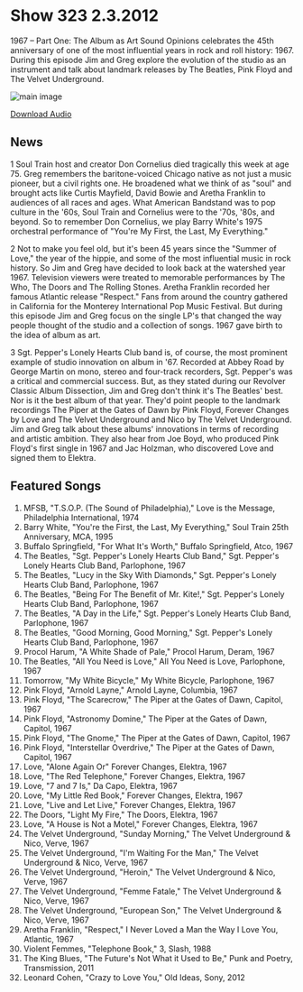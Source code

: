 # Show 323 2.3.2012
1967 – Part One: The Album as Art
Sound Opinions celebrates the 45th anniversary of one of the most influential years in rock and roll history: 1967. During this episode Jim and Greg explore the evolution of the studio as an instrument and talk about landmark releases by The Beatles, Pink Floyd and The Velvet Underground.

![main image](http://www.soundopinions.org/images/2012/1967part1.jpg)

[Download Audio](http://audio.soundopinions.org/streams/2012/02/so_20120203.m3u)

## News
1 Soul Train host and creator Don Cornelius died tragically this week at age 75. Greg remembers the baritone-voiced Chicago native as not just a music pioneer, but a civil rights one. He broadened what we think of as "soul" and brought acts like Curtis Mayfield, David Bowie and Aretha Franklin to audiences of all races and ages. What American Bandstand was to pop culture in the '60s, Soul Train and Cornelius were to the '70s, '80s, and beyond. So to remember Don Cornelius, we play Barry White's 1975 orchestral performance of "You're My First, the Last, My Everything." 

2 Not to make you feel old, but it's been 45 years since the "Summer of Love," the year of the hippie, and some of the most influential music in rock history. So Jim and Greg have decided to look back at the watershed year 1967. Television viewers were treated to memorable performances by The Who, The Doors and The Rolling Stones. Aretha Franklin recorded her famous Atlantic release "Respect." Fans from around the country gathered in California for the Monterey International Pop Music Festival. But during this episode Jim and Greg focus on the single LP's that changed the way people thought of the studio and a collection of songs. 1967 gave birth to the idea of album as art.

3 Sgt. Pepper's Lonely Hearts Club band is, of course, the most prominent example of studio innovation on album in '67. Recorded at Abbey Road by George Martin on mono, stereo and four-track recorders, Sgt. Pepper's was a critical and commercial success. But, as they stated during our Revolver Classic Album Dissection, Jim and Greg don't think it's The Beatles' best. Nor is it the best album of that year. They'd point people to the landmark recordings The Piper at the Gates of Dawn by Pink Floyd, Forever Changes by Love and The Velvet Underground and Nico by The Velvet Underground. Jim and Greg talk about these albums' innovations in terms of recording and artistic ambition. They also hear from Joe Boyd, who produced Pink Floyd's first single in 1967 and Jac Holzman, who discovered Love and signed them to Elektra.

## Featured Songs
1. MFSB, "T.S.O.P. (The Sound of Philadelphia)," Love is the Message, Philadelphia International, 1974
2. Barry White, "You're the First, the Last, My Everything," Soul Train 25th Anniversary, MCA, 1995
3. Buffalo Springfield, "For What It's Worth," Buffalo Springfield, Atco, 1967
4. The Beatles, "Sgt. Pepper's Lonely Hearts Club Band," Sgt. Pepper's Lonely Hearts Club Band, Parlophone, 1967
5. The Beatles, "Lucy in the Sky With Diamonds," Sgt. Pepper's Lonely Hearts Club Band, Parlophone, 1967
6. The Beatles, "Being For The Benefit of Mr. Kite!," Sgt. Pepper's Lonely Hearts Club Band, Parlophone, 1967
7. The Beatles, "A Day in the Life," Sgt. Pepper's Lonely Hearts Club Band, Parlophone, 1967
8. The Beatles, "Good Morning, Good Morning," Sgt. Pepper's Lonely Hearts Club Band, Parlophone, 1967
9. Procol Harum, "A White Shade of Pale," Procol Harum, Deram, 1967
10. The Beatles, "All You Need is Love," All You Need is Love, Parlophone, 1967
11. Tomorrow, "My White Bicycle," My White Bicycle, Parlophone, 1967
12. Pink Floyd, "Arnold Layne," Arnold Layne, Columbia, 1967
13. Pink Floyd, "The Scarecrow," The Piper at the Gates of Dawn, Capitol, 1967
14. Pink Floyd, "Astronomy Domine," The Piper at the Gates of Dawn, Capitol, 1967
15. Pink Floyd, "The Gnome," The Piper at the Gates of Dawn, Capitol, 1967
16. Pink Floyd, "Interstellar Overdrive," The Piper at the Gates of Dawn, Capitol, 1967
17. Love, "Alone Again Or" Forever Changes, Elektra, 1967
18. Love, "The Red Telephone," Forever Changes, Elektra, 1967
19. Love, "7 and 7 Is," Da Capo, Elektra, 1967
20. Love, "My Little Red Book," Forever Changes, Elektra, 1967
21. Love, "Live and Let Live," Forever Changes, Elektra, 1967
22. The Doors, "Light My Fire," The Doors, Elektra, 1967
23. Love, "A House is Not a Motel," Forever Changes, Elektra, 1967
24. The Velvet Underground, "Sunday Morning," The Velvet Underground & Nico, Verve, 1967
25. The Velvet Underground, "I'm Waiting For the Man," The Velvet Underground & Nico, Verve, 1967
26. The Velvet Underground, "Heroin," The Velvet Underground & Nico, Verve, 1967
27. The Velvet Underground, "Femme Fatale," The Velvet Underground & Nico, Verve, 1967
28. The Velvet Underground, "European Son," The Velvet Underground & Nico, Verve, 1967
29. Aretha Franklin, "Respect," I Never Loved a Man the Way I Love You, Atlantic, 1967
30. Violent Femmes, "Telephone Book," 3, Slash, 1988
31. The King Blues, "The Future's Not What it Used to Be," Punk and Poetry, Transmission, 2011
32. Leonard Cohen, "Crazy to Love You," Old Ideas, Sony, 2012
